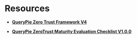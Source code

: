 # Resources

- [**QueryPie Zero Trust Framework V4**](https://github.com/querypie/resources/blob/main/QueryPie_Zero_Trust_Framework_V4/)

- [**QueryPie ZeroTrust Maturity Evaluation Checklist V1.0.0**](https://github.com/querypie/resources/blob/main/QueryPie_ZeroTrust_Maturity_Evaluation_Checklist_V1.0.0.xlsx)